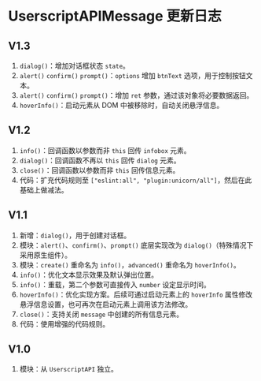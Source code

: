 # UserscriptAPIMessage 更新日志

## V1.3

1. `dialog()`：增加对话框状态 `state`。
2. `alert()` `confirm()` `prompt()`：`options` 增加 `btnText` 选项，用于控制按钮文本。
3. `alert()` `confirm()` `prompt()`：增加 `ret` 参数，通过该对象将必要数据返回。
4. `hoverInfo()`：启动元素从 DOM 中被移除时，自动关闭悬浮信息。

## V1.2

1. `info()`：回调函数以参数而非 `this` 回传 `infobox` 元素。
2. `dialog()`：回调函数不再以 `this` 回传 `dialog` 元素。
3. `close()`：回调函数以参数而非 `this` 回传信息元素。
4. 代码：扩充代码规则至 `["eslint:all", "plugin:unicorn/all"]`，然后在此基础上做减法。

## V1.1

1. 新增：`dialog()`，用于创建对话框。
2. 模块：`alert()`、`confirm()`、`prompt()` 底层实现改为 `dialog()`（特殊情况下采用原生组件）。
3. 模块：`create()` 重命名为 `info()`，`advanced()` 重命名为 `hoverInfo()`。
4. `info()`：优化文本显示效果及默认弹出位置。
5. `info()`：重载，第二个参数可直接传入 `number` 设定显示时间。
6. `hoverInfo()`：优化实现方案。后续可通过启动元素上的 `hoverInfo` 属性修改悬浮信息设置，也可再次在启动元素上调用该方法修改。
7. `close()`：支持关闭 `message` 中创建的所有信息元素。
8. 代码：使用增强的代码规则。

## V1.0

1. 模块：从 `UserscriptAPI` 独立。
